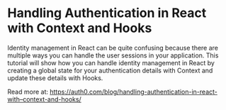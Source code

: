 # Handling Authentication in React with Context and Hooks

Identity management in React can be quite confusing because there are multiple ways you can handle the user sessions in your application. This tutorial will show how you can handle identity management in React by creating a global state for your authentication details with Context and update these details with Hooks.

Read more at: https://auth0.com/blog/handling-authentication-in-react-with–context-and-hooks/
